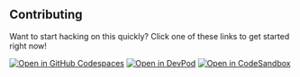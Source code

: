 ## Contributing

Want to start hacking on this quickly? Click one of these links to get started right now!

[![Open in GitHub Codespaces](https://github.com/codespaces/badge.svg)](https://codespaces.new/SeriousBug/selidor)
[![Open in DevPod](https://devpod.sh/assets/open-in-devpod.svg)](https://devpod.sh/open#https://github.com/SeriousBug/selidor)
[![Open in CodeSandbox](https://codesandbox.io/static/img/play-codesandbox.svg)](https://codesandbox.io/p/devbox/github/SeriousBug/selidor)
